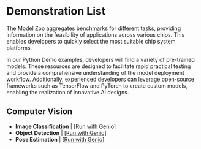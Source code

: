 # Demonstration List

The Model Zoo aggregates benchmarks for different tasks, providing information on the feasibility of applications across various chips. This enables developers to quickly select the most suitable chip system platforms.

In our Python Demo examples, developers will find a variety of pre-trained models. These resources are designed to facilitate rapid practical testing and provide a comprehensive understanding of the model deployment workflow. Additionally, experienced developers can leverage open-source frameworks such as TensorFlow and PyTorch to create custom models, enabling the realization of innovative AI designs.

## Computer Vision
* **Image Classification** | [[Run with Genio]](https://github.com/R300-AI/MTK-genio-demo/blob/main/README.md)
* **Object Detection**     | [[Run with Genio]](https://github.com/R300-AI/MTK-genio-demo/blob/main/README.md)
* **Pose Estimation**     | [[Run with Genio]](https://github.com/R300-AI/MTK-genio-demo/blob/main/README.md)
